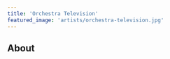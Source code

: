 ```yaml
---
title: 'Orchestra Television'
featured_image: 'artists/orchestra-television.jpg'
---
```


## About


